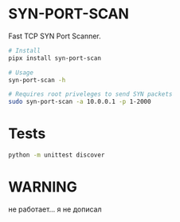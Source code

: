 # SYN-PORT-SCAN

Fast TCP SYN Port Scanner.

```bash
# Install
pipx install syn-port-scan

# Usage
syn-port-scan -h

# Requires root priveleges to send SYN packets
sudo syn-port-scan -a 10.0.0.1 -p 1-2000
```

# Tests

```bash
python -m unittest discover
```

# WARNING

не работает... я не дописал
